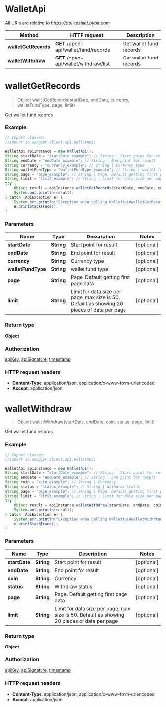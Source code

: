 # WalletApi

All URIs are relative to *https://api-testnet.bybit.com*

Method | HTTP request | Description
------------- | ------------- | -------------
[**walletGetRecords**](WalletApi.md#walletGetRecords) | **GET** /open-api/wallet/fund/records | Get wallet fund records
[**walletWithdraw**](WalletApi.md#walletWithdraw) | **GET** /open-api/wallet/withdraw/list | Get wallet fund records


<a name="walletGetRecords"></a>
# **walletGetRecords**
> Object walletGetRecords(startDate, endDate, currency, walletFundType, page, limit)

Get wallet fund records

### Example
```java
// Import classes:
//import io.swagger.client.api.WalletApi;

WalletApi apiInstance = new WalletApi();
String startDate = "startDate_example"; // String | Start point for result
String endDate = "endDate_example"; // String | End point for result
String currency = "currency_example"; // String | Currency type
String walletFundType = "walletFundType_example"; // String | wallet fund type
String page = "page_example"; // String | Page. Default getting first page data
String limit = "limit_example"; // String | Limit for data size per page, max size is 50. Default as showing 20 pieces of data per page
try {
    Object result = apiInstance.walletGetRecords(startDate, endDate, currency, walletFundType, page, limit);
    System.out.println(result);
} catch (ApiException e) {
    System.err.println("Exception when calling WalletApi#walletGetRecords");
    e.printStackTrace();
}
```

### Parameters

Name | Type | Description  | Notes
------------- | ------------- | ------------- | -------------
 **startDate** | **String**| Start point for result | [optional]
 **endDate** | **String**| End point for result | [optional]
 **currency** | **String**| Currency type | [optional]
 **walletFundType** | **String**| wallet fund type | [optional]
 **page** | **String**| Page. Default getting first page data | [optional]
 **limit** | **String**| Limit for data size per page, max size is 50. Default as showing 20 pieces of data per page | [optional]

### Return type

**Object**

### Authorization

[apiKey](../README.md#apiKey), [apiSignature](../README.md#apiSignature), [timestamp](../README.md#timestamp)

### HTTP request headers

 - **Content-Type**: application/json, application/x-www-form-urlencoded
 - **Accept**: application/json

<a name="walletWithdraw"></a>
# **walletWithdraw**
> Object walletWithdraw(startDate, endDate, coin, status, page, limit)

Get wallet fund records

### Example
```java
// Import classes:
//import io.swagger.client.api.WalletApi;

WalletApi apiInstance = new WalletApi();
String startDate = "startDate_example"; // String | Start point for result
String endDate = "endDate_example"; // String | End point for result
String coin = "coin_example"; // String | Currency
String status = "status_example"; // String | Withdraw status
String page = "page_example"; // String | Page. Default getting first page data
String limit = "limit_example"; // String | Limit for data size per page, max size is 50. Default as showing 20 pieces of data per page
try {
    Object result = apiInstance.walletWithdraw(startDate, endDate, coin, status, page, limit);
    System.out.println(result);
} catch (ApiException e) {
    System.err.println("Exception when calling WalletApi#walletWithdraw");
    e.printStackTrace();
}
```

### Parameters

Name | Type | Description  | Notes
------------- | ------------- | ------------- | -------------
 **startDate** | **String**| Start point for result | [optional]
 **endDate** | **String**| End point for result | [optional]
 **coin** | **String**| Currency | [optional]
 **status** | **String**| Withdraw status | [optional]
 **page** | **String**| Page. Default getting first page data | [optional]
 **limit** | **String**| Limit for data size per page, max size is 50. Default as showing 20 pieces of data per page | [optional]

### Return type

**Object**

### Authorization

[apiKey](../README.md#apiKey), [apiSignature](../README.md#apiSignature), [timestamp](../README.md#timestamp)

### HTTP request headers

 - **Content-Type**: application/json, application/x-www-form-urlencoded
 - **Accept**: application/json

